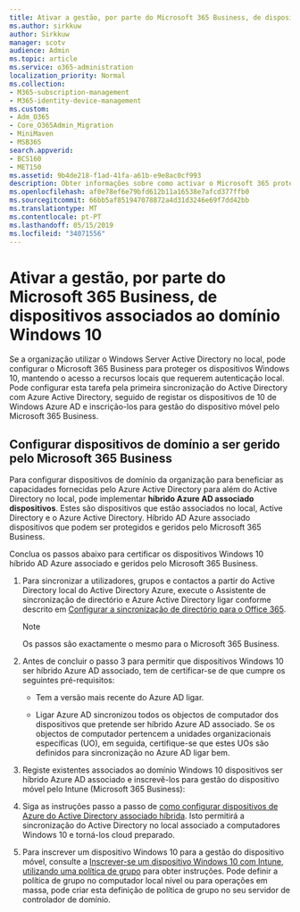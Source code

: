 ```yaml
---
title: Ativar a gestão, por parte do Microsoft 365 Business, de dispositivos associados ao domínio Windows 10
ms.author: sirkkuw
author: Sirkkuw
manager: scotv
audience: Admin
ms.topic: article
ms.service: o365-administration
localization_priority: Normal
ms.collection:
- M365-subscription-management
- M365-identity-device-management
ms.custom:
- Adm_O365
- Core_O365Admin_Migration
- MiniMaven
- MSB365
search.appverid:
- BCS160
- MET150
ms.assetid: 9b4de218-f1ad-41fa-a61b-e9e8ac0cf993
description: Obter informações sobre como activar o Microsoft 365 proteger local AD associado Windows 10 dispositivos.
ms.openlocfilehash: af0e78ef6e79bfd612b11a16538e7afcd377ffb0
ms.sourcegitcommit: 66bb5af851947078872a4d31d3246e69f7dd42bb
ms.translationtype: MT
ms.contentlocale: pt-PT
ms.lasthandoff: 05/15/2019
ms.locfileid: "34071556"
---
```

# <a name="enable-domain-joined-windows-10-devices-to-be-managed-by-microsoft-365-business"></a>Ativar a gestão, por parte do Microsoft 365 Business, de dispositivos associados ao domínio Windows 10

Se a organização utilizar o Windows Server Active Directory no local, pode configurar o Microsoft 365 Business para proteger os dispositivos Windows 10, mantendo o acesso a recursos locais que requerem autenticação local. Pode configurar esta tarefa pela primeira sincronização do Active Directory com Azure Active Directory, seguido de registar os dispositivos de 10 de Windows Azure AD e inscrição-los para gestão do dispositivo móvel pelo Microsoft 365 Business.
  
## <a name="set-up-domain-joined-devices-to-be-managed-by-microsoft-365-business"></a>Configurar dispositivos de domínio a ser gerido pelo Microsoft 365 Business

Para configurar dispositivos de domínio da organização para beneficiar as capacidades fornecidas pelo Azure Active Directory para além do Active Directory no local, pode implementar **híbrido Azure AD associado dispositivos**. Estes são dispositivos que estão associados no local, Active Directory e o Azure Active Directory. Híbrido AD Azure associado dispositivos que podem ser protegidos e geridos pelo Microsoft 365 Business. 
  
Conclua os passos abaixo para certificar os dispositivos Windows 10 híbrido AD Azure associado e geridos pelo Microsoft 365 Business.
  
1. Para sincronizar a utilizadores, grupos e contactos a partir do Active Directory local do Active Directory Azure, execute o Assistente de sincronização de directório e Azure Active Directory ligar conforme descrito em [Configurar a sincronização de directório para o Office 365](https://support.office.com/article/1b3b5318-6977-42ed-b5c7-96fa74b08846).
    
    > [!NOTE]
    > Os passos são exactamente o mesmo para o Microsoft 365 Business. 
  
2. Antes de concluir o passo 3 para permitir que dispositivos Windows 10 ser híbrido Azure AD associado, tem de certificar-se de que cumpre os seguintes pré-requisitos:

   - Tem a versão mais recente do Azure AD ligar.

   - Ligar Azure AD sincronizou todos os objectos de computador dos dispositivos que pretende ser híbrido Azure AD associado. Se os objectos de computador pertencem a unidades organizacionais específicas (UO), em seguida, certifique-se que estes UOs são definidos para sincronização no Azure AD ligar bem.
    
3. Registe existentes associados ao domínio Windows 10 dispositivos ser híbrido Azure AD associado e inscrevê-los para gestão do dispositivo móvel pelo Intune (Microsoft 365 Business):
    
4. Siga as instruções passo a passo de [como configurar dispositivos de Azure do Active Directory associado híbrida](https://go.microsoft.com/fwlink/p/?linkid=872870). Isto permitirá a sincronização do Active Directory no local associado a computadores Windows 10 e torná-los cloud preparado.
    
5. Para inscrever um dispositivo Windows 10 para a gestão do dispositivo móvel, consulte a [Inscrever-se um dispositivo Windows 10 com Intune, utilizando uma política de grupo](https://go.microsoft.com/fwlink/p/?linkid=872871) para obter instruções. Pode definir a política de grupo no computador local nível ou para operações em massa, pode criar esta definição de política de grupo no seu servidor de controlador de domínio.